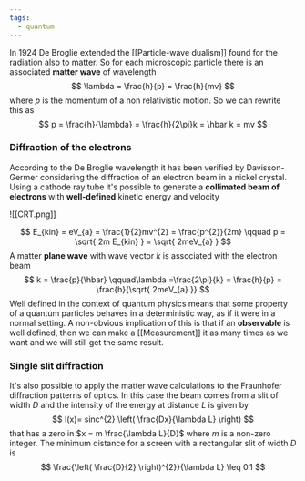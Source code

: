 ```yaml
---
tags:
  - quantum
---
```

In 1924 De Broglie extended the [[Particle-wave dualism]] found for the radiation also to matter. So for each microscopic particle there is an associated **matter wave** of wavelength
$$
\lambda = \frac{h}{p} = \frac{h}{mv}
$$
where $p$ is the momentum of a non relativistic motion. So we can rewrite this as
$$
p = \frac{h}{\lambda} = \frac{h}{2\pi}k = \hbar k = mv
$$
### Diffraction of the electrons

According to the De Broglie wavelength it has been verified by Davisson-Germer considering the diffraction of an electron beam in a nickel crystal. Using a cathode ray tube it's possible to generate a **collimated beam of electrons** with **well-defined** kinetic energy and velocity

![[CRT.png]]  

$$
E_{kin} = eV_{a} = \frac{1}{2}mv^{2} = \frac{p^{2}}{2m} \qquad p = \sqrt{ 2m E_{kin} } = \sqrt{ 2meV_{a} }
$$
A matter **plane wave** with wave vector $k$ is associated with the electron beam
$$
k = \frac{p}{\hbar} \qquad\lambda =\frac{2\pi}{k} = \frac{h}{p} = \frac{h}{\sqrt{ 2meV_{a} }}
$$
Well defined in the context of quantum physics means that some property of a quantum particles behaves in a deterministic way, as if it were in a normal setting. A non-obvious implication of this is that if an **observable** is well defined, then we can make a [[Measurement]] it as many times as we want and we will still get the same result.
### Single slit diffraction

It's also possible to apply the matter wave calculations to the Fraunhofer diffraction patterns of optics. In this case the beam comes from a slit of width $D$ and the intensity of the energy at distance $L$ is given by
$$
I(x)= sinc^{2} \left( \frac{Dx}{\lambda L} \right)
$$
that has a zero in $x = m \frac{\lambda L}{D}$ where $m$ is a non-zero integer. The minimum distance for a screen with a rectangular slit of width $D$ is
$$
\frac{\left( \frac{D}{2} \right)^{2}}{\lambda L} \leq 0.1
$$
